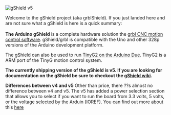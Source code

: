 ![gShield v5](http://farm4.staticflickr.com/3767/10699531753_10d41a48fa_h.jpg)

Welcome to the gShield project (aka grblShield).  If you just landed here and are not sure what a gShield is here is a quick summary:<br>
<br>
**The Arduino gShield** is a complete hardware solution the [grbl CNC motion control software](https://github.com/grbl/grbl). gShield/grbl is compatible with the Uno and other 328p versions of the Arduino development platform.

The gShield can also be used to run [TinyG2 on the Arduino Due](https://github.com/synthetos/g2/wiki). TinyG2 is a ARM port of the TinyG motion control system.

**The currently shipping version of the gShield is v5. If you are looking for documentation on the gShield be sure to checkout the [gShield wiki](https://github.com/synthetos/grblShield/wiki).**

**Differences between v4 and v5**
Other than price, there ??s almost no difference between v4 and v5. 
The v5 has added a power selection section that allows you to select if you want to run the board from 3.3 volts, 5 volts, or the voltage selected by the Arduin (IOREF). 
You can find out more about this [here](https://github.com/synthetos/grblShield/wiki/gShield-v5-Notes)
